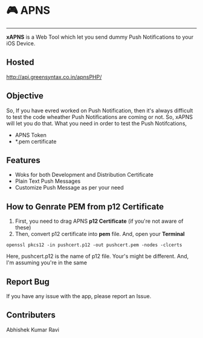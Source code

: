 
# :video_game: APNS 
-----
**xAPNS** is a Web Tool which let you send dummy Push Notifications to your iOS Device. 

## Hosted
http://api.greensyntax.co.in/apnsPHP/


## Objective
So, If you have evred worked on Push Notification, then it's always difficult to test the code wheather Push Notifications are coming or not. So, xAPNS will let you do that. What you need in order to test the Push Notifcations, 
* APNS Token
* *.pem certificate 

## Features
* Woks for both Development and Distribution Certificate
* Plain Text Push Messages
* Customize Push Message as per your need

## How to Genrate PEM from p12 Certificate
1. First, you need to drag APNS **p12 Certificate** (if you're not aware of these)
2. Then, convert p12 certificate into **pem** file. And, open your **Terminal**

```
openssl pkcs12 -in pushcert.p12 -out pushcert.pem -nodes -clcerts
```
Here, pushcert.p12 is the name of p12 file. Your's might be different. And, I'm assuming you're in the same 

## Report Bug
If you have any issue with the app, please report an Issue.

## Contributers
Abhishek Kumar Ravi




